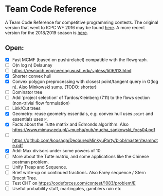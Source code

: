 # Team Code Reference

A Team Code Reference for competitive programming contests. The original version that went to ICPC WF 2016 may be found [here](http://www.timonknigge.com/competitive-programming/tcr.pdf).
A more recent version for the 2018/2019 season is [here](http://www.timonknigge.com/competitive-programming/tcr-eth.pdf).

## Open:

- [X] Fast MCMF (based on push/relabel) compatible with the flowgraph.
- [ ] O(n log n) Delaunay
- [ ] https://research.engineering.wustl.edu/~pless/506/l13.html
- [X] Shorter convex hull
- [X] Convex polygon preprocessing with closest point/tangent query in O(log n). Also Minkowski sums. (TODO: shorter)
- [ ] Dominator tree
- [ ] Add `project selection' of Tardos/Kleinberg (7.11) to the flows section (non-trivial flow formulation)
- [ ] Link/Cut trees
- [X] Geometry: reuse geometry essentials, e.g. convex hull uses `point` and essentials uses `P`.
- [X] Facts about the Tutte matrix and Edmonds algorithm. Also https://www.mimuw.edu.pl/~mucha/pub/mucha_sankowski_focs04.pdf
- [ ] https://github.com/koosaga/DeobureoMinkyuParty/blob/master/teamnote.pdf
- [X] Add: Max divisors under some powers of 10.
- [ ] More about the Tutte matrix, and some applications like the Chinese postman problem.
- [ ] Unify Treap and Sequence.
- [ ] Brief write-up on continued fractions. Also Farey sequence / Stern Brocot Tree.
- [ ] Test CHT on https://codeforces.com/contest/1083/problem/E
- [ ] Useful probability stuff, martingales, gamblers ruin etc
